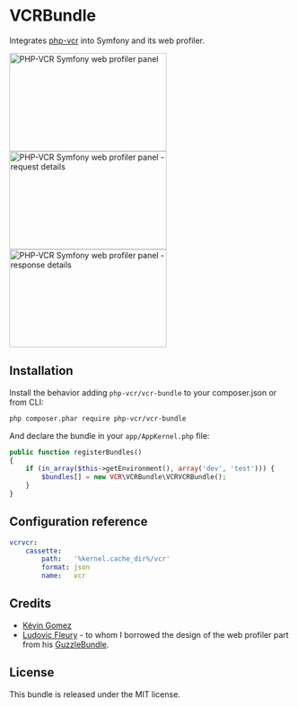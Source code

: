 VCRBundle
=========

Integrates [php-vcr](https://github.com/php-vcr/php-vcr) into Symfony and its
web profiler.

<img src="https://cloud.githubusercontent.com/assets/66958/5232274/b841676e-774b-11e4-8f4e-1f3e8cb7739e.png" width="280" height="175" alt="PHP-VCR Symfony web profiler panel"/>
<img src="https://cloud.githubusercontent.com/assets/66958/5232275/b84288d8-774b-11e4-803c-7b72f75e59b0.png" width="280" height="175" alt="PHP-VCR Symfony web profiler panel - request details"/>
<img src="https://cloud.githubusercontent.com/assets/66958/5232276/b84411b2-774b-11e4-93a9-475a0eeede65.png" width="280" height="175" alt="PHP-VCR Symfony web profiler panel - response details"/>

## Installation

Install the behavior adding `php-vcr/vcr-bundle` to your composer.json or
from CLI:

```bash
php composer.phar require php-vcr/vcr-bundle
```

And declare the bundle in your `app/AppKernel.php` file:

```php
public function registerBundles()
{
    if (in_array($this->getEnvironment(), array('dev', 'test'))) {
        $bundles[] = new VCR\VCRBundle\VCRVCRBundle();
    }
}
```

## Configuration reference

```yaml
vcrvcr:
    cassette:
        path:   '%kernel.cache_dir%/vcr'
        format: json
        name:   vcr
```

## Credits

  * [Kévin Gomez](http://github.com/K-Phoen/)
  * [Ludovic Fleury](https://github.com/ludofleury) - to whom I borrowed the
    design of the web profiler part from his [GuzzleBundle](https://github.com/ludofleury/GuzzleBundle/).

## License

This bundle is released under the MIT license.
